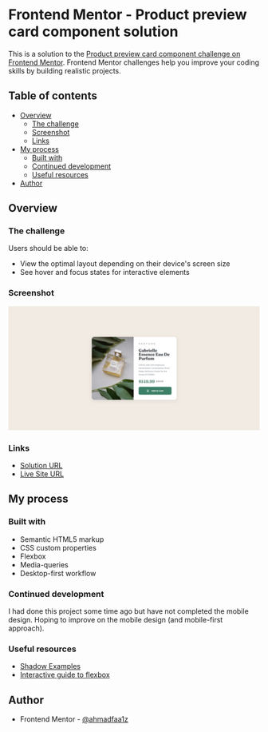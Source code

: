 # Frontend Mentor - Product preview card component solution

This is a solution to the [Product preview card component challenge on Frontend Mentor](https://www.frontendmentor.io/challenges/product-preview-card-component-GO7UmttRfa). Frontend Mentor challenges help you improve your coding skills by building realistic projects. 

## Table of contents

- [Overview](#overview)
  - [The challenge](#the-challenge)
  - [Screenshot](#screenshot)
  - [Links](#links)
- [My process](#my-process)
  - [Built with](#built-with)
  - [Continued development](#continued-development)
  - [Useful resources](#useful-resources)
- [Author](#author)

## Overview

### The challenge

Users should be able to:

- View the optimal layout depending on their device's screen size
- See hover and focus states for interactive elements

### Screenshot

![](./images/Screenshot.jpeg)

### Links

- [Solution URL](https://github.com/ahmadfaa1z/Frontend-Mentor-Challenges/tree/master/product-preview-card-component)
- [Live Site URL](https://ahmadfaa1z.github.io/Frontend-Mentor-Challenges/product-preview-card-component/index.html)

## My process

### Built with
- Semantic HTML5 markup
- CSS custom properties
- Flexbox
- Media-queries
- Desktop-first workflow

### Continued development

I had done this project some time ago but have not completed the mobile design. Hoping to improve on the mobile design (and mobile-first approach).

### Useful resources
- [Shadow Examples](https://getcssscan.com/css-box-shadow-examples)
- [Interactive guide to flexbox](https://www.joshwcomeau.com/css/interactive-guide-to-flexbox/)

## Author
- Frontend Mentor - [@ahmadfaa1z](https://www.frontendmentor.io/profile/ahmadfaa1z)
